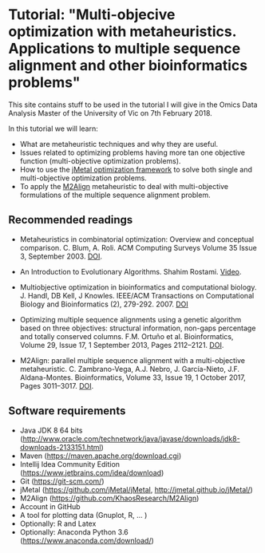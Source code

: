 

# Tutorial: "Multi-objecive optimization with metaheuristics. Applications to multiple sequence alignment and other bioinformatics problems"

This site contains stuff to be used in the tutorial I will give in the Omics Data Analysis Master of the University of Vic on 7th February 2018.

In this tutorial we will learn:

* What are metaheuristic techniques and why they are useful.
* Issues related to optimizing problems having more tan one objective function (multi-objective optimization problems).
* How to use the [jMetal optimization framework](http://jmetal.github.io/jMetal/) to solve both single and multi-objective optimization problems.
* To apply the [M2Align](https://github.com/KhaosResearch/M2Align) metaheuristic to deal with multi-objective formulations of the multiple sequence alignment problem.

## Recommended readings

* Metaheuristics in combinatorial optimization: Overview and conceptual comparison. C. Blum, A. Roli. ACM Computing Surveys Volume 35 Issue 3, September 2003. [DOI](https://doi.org/10.1145/937503.937505).

* An Introduction to Evolutionary Algorithms. Shahim Rostami. [Video](https://www.youtube.com/watch?v=L--IxUH4fac). 

*  Multiobjective optimization in bioinformatics and computational biology. J. Handl, DB Kell, J Knowles. 
IEEE/ACM Transactions on Computational Biology and Bioinformatics (2), 279-292. 2007. [DOI](https://doi.org/10.1109/TCBB.2007.070203)

* Optimizing multiple sequence alignments using a genetic algorithm based on three objectives: structural information, non-gaps percentage and totally conserved columns. F.M. Ortuño et al. Bioinformatics, Volume 29, Issue 17, 1 September 2013, Pages 2112–2121. [DOI](https://doi.org/10.1093/bioinformatics/btt360).

* M2Align: parallel multiple sequence alignment with a multi-objective metaheuristic. C. Zambrano-Vega, A.J. Nebro, J. García-Nieto, J.F. Aldana-Montes. Bioinformatics, Volume 33, Issue 19, 1 October 2017, Pages 3011–3017. [DOI](https://doi.org/10.1093/bioinformatics/btx338).

## Software requirements
* Java JDK 8 64 bits (http://www.oracle.com/technetwork/java/javase/downloads/jdk8-downloads-2133151.html)
* Maven (https://maven.apache.org/download.cgi)
* Intellij Idea Community Edition (https://www.jetbrains.com/idea/download)
* Git (https://git-scm.com/)
* jMetal (https://github.com/jMetal/jMetal, http://jmetal.github.io/jMetal/)
* M2Align (https://github.com/KhaosResearch/M2Align)
* Account in GitHub 
* A tool for plotting data (Gnuplot, R, … )
* Optionally: R and Latex
* Optionally: Anaconda Python 3.6 (https://www.anaconda.com/download/)
